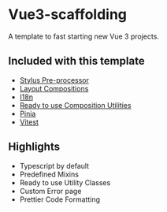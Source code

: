 # Vue3-scaffolding

A template to fast starting new Vue 3 projects.

## Included with this template

* [Stylus Pre-processor](https://stylus-lang.com/)
* [Layout Compositions](https://every-layout.dev/rudiments/composition/)
* [I18n](https://github.com/intlify/bundle-tools/tree/main/packages/unplugin-vue-i18n)
* [Ready to use Composition Utilities](https://vueuse.org/)
* [Pinia](https://pinia.vuejs.org/)
* [Vitest](https://vitest.dev/)

## Highlights

* Typescript by default
* Predefined Mixins
* Ready to use Utility Classes
* Custom Error page
* Prettier Code Formatting
